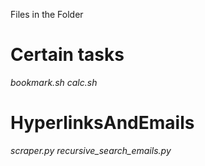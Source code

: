 Files in the Folder
# Certain tasks
 *bookmark.sh*
 *calc.sh*
 
# HyperlinksAndEmails
 *scraper.py*
 *recursive_search_emails.py*
